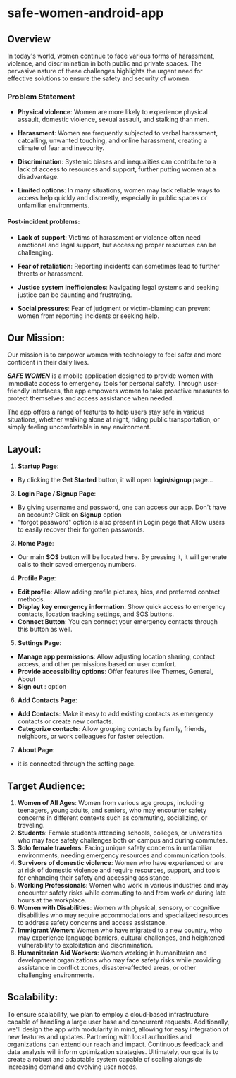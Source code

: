 ﻿# safe-women-android-app
 
## **Overview**
In today's world, women continue to face various forms of harassment, violence, and discrimination in both public and private spaces. The pervasive nature of these challenges highlights the urgent need for effective solutions to ensure the safety and security of women.

### **Problem Statement**

- **Physical violence**: Women are more likely to experience physical assault, domestic violence, sexual assault, and stalking than men.

- **Harassment**: Women are frequently subjected to verbal harassment, catcalling, unwanted touching, and online harassment, creating a climate of fear and insecurity.
  
- **Discrimination**: Systemic biases and inequalities can contribute to a lack of access to resources and support, further putting women at a disadvantage.

- **Limited options**: In many situations, women may lack reliable ways to access help quickly and discreetly, especially in public spaces or unfamiliar environments.

#### Post-incident problems:
- **Lack of support**: Victims of harassment or violence often need emotional and legal support, but accessing proper resources can be challenging.
  
- **Fear of retaliation**: Reporting incidents can sometimes lead to further threats or harassment.
  
- **Justice system inefficiencies**: Navigating legal systems and seeking justice can be daunting and frustrating.
 
- **Social pressures**: Fear of judgment or victim-blaming can prevent women from reporting incidents or seeking help.

## Our Mission:
Our mission is to empower women with technology to feel safer and more confident in their daily lives.

***SAFE WOMEN*** is a mobile application designed to provide women with immediate access to emergency tools for personal safety. Through user-friendly interfaces, the app empowers women to take proactive measures to protect themselves and access assistance when needed.

The app offers a range of features to help users stay safe in various situations, whether walking alone at night, riding public transportation, or simply feeling uncomfortable in any environment.
## **Layout**:
1. **Startup Page**:

- By clicking the **Get Started** button, it will open **login/signup** page...

3. **Login Page / Signup Page**:

- By giving username and password, one can access our app. Don't have an account? Click on **Signup** option
- "forgot password" option is also present in Login page that Allow users to easily recover their forgotten passwords.

3. **Home Page**:
- Our main **SOS** button will be located here. By pressing it, it will generate calls to their saved emergency numbers.
   
4. **Profile Page**:

- **Edit profile**: Allow adding profile pictures, bios, and preferred contact methods.
- **Display key emergency information**: Show quick access to emergency contacts, location tracking settings, and SOS buttons.
- **Connect Button**: You can connect your emergency contacts through this button as well. 

5. **Settings Page**:
   
- **Manage app permissions**: Allow adjusting location sharing, contact access, and other permissions based on user comfort.
- **Provide accessibility options**: Offer features like Themes, General, About
- **Sign out** : option

6. **Add Contacts Page**:

- **Add Contacts**: Make it easy to add existing contacts as emergency contacts or create new contacts.
- **Categorize contacts**: Allow grouping contacts by family, friends, neighbors, or work colleagues for faster selection.

7. **About Page**:
   
- it is connected through the setting page.


## Target Audience:

1. **Women of All Ages**:  Women from various age groups, including teenagers, young adults, and seniors, who may encounter safety concerns in different contexts such as commuting, socializing, or traveling.
2. **Students**:  Female students attending schools, colleges, or universities who may face safety challenges both on campus and during commutes. 
3. **Solo female travelers**:  Facing unique safety concerns in unfamiliar environments, needing emergency resources and communication tools.
4. **Survivors of domestic violence**:  Women who have experienced or are at risk of domestic violence and require resources, support, and tools for enhancing their safety and accessing assistance.
5. **Working Professionals**:  Women who work in various industries and may encounter safety risks while commuting to and from work or during late hours at the workplace.
6. **Women with Disabilities**:  Women with physical, sensory, or cognitive disabilities who may require accommodations and specialized resources to address safety concerns and access assistance.
7.  **Immigrant Women**:  Women who have migrated to a new country, who may experience language barriers, cultural challenges, and heightened vulnerability to exploitation and discrimination.
8.  **Humanitarian Aid Workers**:  Women working in humanitarian and development organizations who may face safety risks while providing assistance in conflict zones, disaster-affected areas, or other challenging environments.

## Scalability:

To ensure scalability, we plan to employ a cloud-based infrastructure capable of handling a large user base and concurrent requests. Additionally, we'll design the app with modularity in mind, allowing for easy integration of new features and updates. Partnering with local authorities and organizations can extend our reach and impact. Continuous feedback and data analysis will inform optimization strategies. Ultimately, our goal is to create a robust and adaptable system capable of scaling alongside increasing demand and evolving user needs.

